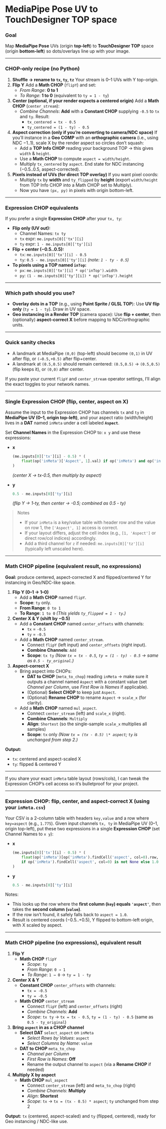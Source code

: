 # MediaPipe Pose UV to TouchDesigner TOP space

### Goal

Map **MediaPipe Pose** UVs (origin **top-left**) to **TouchDesigner TOP** space (origin **bottom-left**) so dots/overlays line up with your image.

------

### CHOP-only recipe (no Python)

1. **Shuffle → rename to `tx`, `ty`, `tz`**
    Your stream is 0–1 UVs with Y top-origin.
2. **Flip Y**
    Add a **Math CHOP** (`flipY`) and set:
   - *From Range*: **0 to 1**
   - *To Range*: **1 to 0**
      (equivalent to `ty = 1 - ty`)
3. **Center (optional, if your render expects a centered origin)**
    Add a **Math CHOP** (`center_stream`):
   - *Combine Channels*: **Add** with a **Constant CHOP** supplying `-0.5` to `tx` and `ty`.
      Result:
     - `tx_centered = tx - 0.5`
     - `ty_centered = (1 - ty) - 0.5`
4. **Aspect correction (only if you’re converting to camera/NDC space)**
    If you’ll instance in a **Geo COMP** with an **orthographic camera** (i.e., using NDC −1..1), scale X by the render aspect so circles don’t squash:
   - Add a **TOP Info CHOP** reading your background TOP → this gives `width` & `height`.
   - Use a **Math CHOP** to compute `aspect = width/height`.
   - Multiply `tx_centered` by `aspect`.
      End state for NDC instancing (−0.5..0.5, aspect-corrected).
5. **Pixels instead of UVs (for direct TOP overlay)**
    If you want pixel coords:
   - Multiply `tx` by **width** and `ty_flipped` by **height** (export `width/height` from TOP Info CHOP into a Math CHOP set to Multiply).
   - Now you have `(px, py)` in pixels with origin bottom-left.

------

### Expression CHOP equivalents

If you prefer a single **Expression CHOP** after your `tx, ty`:

- **Flip only (UV out):**
  - Channel Names: `tx ty`
  - `tx` expr: `me.inputs[0]['tx'][i]`
  - `ty` expr: `1 - me.inputs[0]['ty'][i]`
- **Flip + center (−0.5..0.5):**
  - `tx`: `me.inputs[0]['tx'][i] - 0.5`
  - `ty`: `0.5 - me.inputs[0]['ty'][i]`   *(note: `1 - ty - 0.5`)*
- **To pixels using a TOP named `inTop`:**
  - `px`: `me.inputs[0]['tx'][i] * op('inTop').width`
  - `py`: `(1 - me.inputs[0]['ty'][i]) * op('inTop').height`

------

### Which path should you use?

- **Overlay dots in a TOP** (e.g., using **Point Sprite / GLSL TOP**):
   Use **UV flip only** (`ty = 1 - ty`). Draw in UV space.
- **Geo instancing in a Render TOP** (camera space):
   Use **flip + center**, then (optionally) **aspect-correct X** before mapping to NDC/orthographic units.

------

### Quick sanity checks

- A landmark at MediaPipe `(0,0)` (top-left) should become `(0,1)` in UV after flip, or `(−0.5,+0.5)` after flip+center.
- A landmark at `(0.5,0.5)` should remain centered: `(0.5,0.5)` → `(0.5,0.5)` (flip keeps it), or `(0,0)` after center.

If you paste your current `flipY` and `center_stream` operator settings, I’ll align the exact toggles to your network names.

---

### Single **Expression CHOP** (flip, center, aspect on X)

Assume the input to the Expression CHOP has channels `tx` and `ty` in **MediaPipe UV (0–1, origin top-left)**, and your aspect ratio (width/height) lives in a **DAT** named `inMeta` under a cell labeled **`Aspect`**.

Set **Channel Names** in the Expression CHOP to: `x y` and use these expressions:

- **x**

  ```python
  (me.inputs[0]['tx'][i] - 0.5) * (
      float(op('inMeta')['Aspect', 1].val) if op('inMeta') and op('inMeta').numRows > 1 else 1.0
  )
  ```

  *(center X → tx-0.5, then multiply by aspect)*

- **y**

  ```python
  0.5 - me.inputs[0]['ty'][i]
  ```

  *(flip Y → 1-ty, then center → -0.5; combined as 0.5 - ty)*

> Notes
>
> - If your `inMeta` is a key/value table with header row and the value on row 1, the `['Aspect', 1]` access is correct.
> - If your layout differs, adjust the cell index (e.g., `[1, 'Aspect']` or direct row/col indices) accordingly.
> - Add a third channel for `z` if needed: `me.inputs[0]['tz'][i]` (typically left unscaled here).

------

### **Math CHOP** pipeline (equivalent result, no expressions)

**Goal:** produce centered, aspect-corrected X and flipped/centered Y for instancing in Geo/NDC-like space.

1. **Flip Y (0–1 → 1–0)**
   - Add a **Math CHOP** named `flipY`.
   - **Scope**: `ty` only.
   - **From Range**: `0 to 1`
   - **To Range**: `1 to 0`
      *(This yields `ty_flipped = 1 - ty`.)*
2. **Center X & Y (shift by −0.5)**
   - Add a **Constant CHOP** named `center_offsets` with channels:
     - `tx` = `-0.5`
     - `ty` = `-0.5`
   - Add a **Math CHOP** named `center_stream`.
     - Connect `flipY` (left input) and `center_offsets` (right input).
     - **Combine Channels**: `Add`
     - **Scope**: `tx ty`
        *(Now `tx = tx - 0.5`, `ty = (1 - ty) - 0.5` → same as `0.5 - ty_original`.)*
3. **Aspect-correct X**
   - Bring aspect into CHOPs:
     - **DAT to CHOP** (`meta_to_chop`) reading `inMeta` → make sure it outputs a channel named `Aspect` with a constant value (set *Channel per Column*, use *First Row is Names* if applicable).
     - (Optional) **Select CHOP** to keep just `Aspect`.
     - (Optional) **Rename CHOP** to rename `Aspect` → `scale_x` (for clarity).
   - Add a **Math CHOP** named `mul_aspect`.
     - Connect `center_stream` (left) and `scale_x` (right).
     - **Combine Channels**: `Multiply`
     - **Align**: `Shortest` (so the single-sample `scale_x` multiplies all samples)
     - **Scope**: `tx` only
        *(Now `tx = (tx - 0.5) \* aspect`; `ty` is unchanged from step 2.)*

**Output:**

- `tx`: centered and aspect-scaled X
- `ty`: flipped & centered Y

------

If you share your exact `inMeta` table layout (rows/cols), I can tweak the Expression CHOP’s cell access so it’s bulletproof for your project.

---

### Expression CHOP: flip, center, and aspect-correct X (using your `inMeta.csv`)

Your CSV is a 2-column table with headers `key,value` and a row where `key=aspect` (e.g., `1.775`). Given input channels `tx, ty` in MediaPipe UV (0–1, origin top-left), put these two expressions in a single **Expression CHOP** (set Channel Names to `x y`):

- **x**

  ```python
  (me.inputs[0]['tx'][i] - 0.5) * (
      float(op('inMeta')[op('inMeta').findCell('aspect', col=0).row, 1].val)
      if op('inMeta').findCell('aspect', col=0) is not None else 1.0
  )
  ```

- **y**

  ```python
  0.5 - me.inputs[0]['ty'][i]
  ```

Notes:

- This looks up the row where the **first column (`key`) equals `'aspect'`**, then takes the **second column (`value`)**.
- If the row isn’t found, it safely falls back to `aspect = 1.0`.
- Result is centered coords (−0.5..+0.5), Y flipped to bottom-left origin, with X scaled by aspect.

------

### Math CHOP pipeline (no expressions), equivalent result

1. **Flip Y**
   - **Math CHOP** `flipY`
     - *Scope*: `ty`
     - *From Range*: `0 → 1`
     - *To Range*: `1 → 0`
        → `ty = 1 - ty`
2. **Center X & Y**
   - **Constant CHOP** `center_offsets` with channels:
     - `tx = -0.5`
     - `ty = -0.5`
   - **Math CHOP** `center_stream`
     - Connect `flipY` (left) and `center_offsets` (right)
     - *Combine Channels*: **Add**
     - *Scope*: `tx ty`
        → `tx = tx - 0.5`, `ty = (1 - ty) - 0.5` (same as `0.5 - ty_original`)
3. **Bring `aspect` in as a CHOP channel**
   - **Select DAT** `select_aspect` on `inMeta`
     - *Select Rows by Values*: `aspect`
     - *Select Columns by Name*: `value`
   - **DAT to CHOP** `meta_to_chop`
     - *Channel per Column*
     - *First Row is Names*: **Off**
     - Rename the output channel to `aspect` (via a **Rename CHOP** if needed)
4. **Multiply X by aspect**
   - **Math CHOP** `mul_aspect`
     - Connect `center_stream` (left) and `meta_to_chop` (right)
     - *Combine Channels*: **Multiply**
     - *Align*: **Shortest**
     - *Scope*: `tx`
        → `tx = (tx - 0.5) * aspect`; `ty` unchanged from step 2

**Output:** `tx` (centered, aspect-scaled) and `ty` (flipped, centered), ready for Geo instancing / NDC-like use.